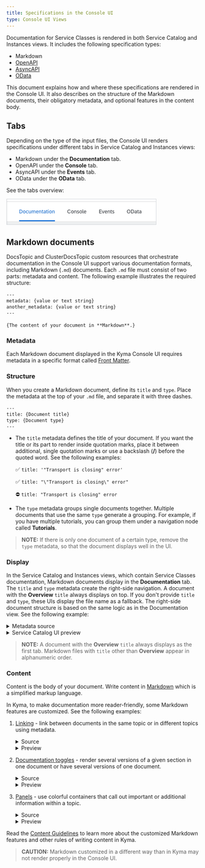 ```yaml
---
title: Specifications in the Console UI
type: Console UI Views
---
```


Documentation for Service Classes is rendered in both Service Catalog and Instances views. It includes the following specification types:

- Markdown
- [OpenAPI](https://www.openapis.org/)
- [AsyncAPI](https://www.asyncapi.com/)
- [OData](https://www.odata.org/)


This document explains how and where these specifications are rendered in the Console UI. It also describes on the structure of the Markdown documents, their obligatory metadata, and optional features in the content body.

## Tabs

Depending on the type of the input files, the Console UI renders specifications under different tabs in Service Catalog and Instances views:

- Markdown under the **Documentation** tab.
- OpenAPI under the **Console** tab.
- AsyncAPI under the **Events** tab.
- OData under the **OData** tab.

See the tabs overview:

![](./assets/spec-view.png)


## Markdown documents

DocsTopic and ClusterDocsTopic custom resources that orchestrate documentation in the Console UI support various documentation formats, including Markdown (`.md`) documents. Each `.md` file must consist of two parts: metadata and content. The following example illustrates the required structure:

```
---
metadata: {value or text string}
another_metadata: {value or text string}
---

{The content of your document in **Markdown**.}
```

### Metadata

Each Markdown document displayed in the Kyma Console UI requires metadata in a specific format called [Front Matter](https://forestry.io/docs/editing/front-matter/).

### Structure

When you create a Markdown document, define its `title` and `type`. Place the metadata at the top of your `.md` file, and separate it with three dashes.

```
---
title: {Document title}
type: {Document type}
---
```

- The `title` metadata defines the title of your document. If you want the title or its part to render inside quotation marks, place it between additional, single quotation marks or use a backslash (**/**) before the quoted word. See the following examples:

  ✅ `title: '"Transport is closing" error'`

  ✅ `title: "\"Transport is closing\" error"`

  ⛔️ `title: "Transport is closing" error`

- The `type` metadata groups single documents together. Multiple documents that use the same `type` generate a grouping. For example, if you have multiple tutorials, you can group them under a navigation node called **Tutorials**.

>**NOTE:** If there is only one document of a certain type, remove the `type` metadata, so that the document displays well in the UI.

### Display

In the Service Catalog and Instances views, which contain Service Classes documentation, Markdown documents display in the **Documentation** tab. The `title` and `type` metadata create the right-side navigation. A document with the **Overview** `title` always displays on top. If you don't provide `title` and `type`, these UIs display the file name as a fallback. The right-side document structure is based on the same logic as in the Documentation view. See the following example:

<div tabs>
  <details>
  <summary>
  Metadata source
  </summary>

```
//overview.md
---
title: Overview
---
```
```
//plan-details.md
---
title: Services and Plans
type: Details
---
```
  </details>
  <details>
  <summary>
  Service Catalog UI preview
  </summary>

![](./assets/catalog-ui-docs.png)
  </details>
</div>

>**NOTE:** A document with the **Overview** `title` always displays as the first tab. Markdown files with `title` other than **Overview** appear in alphanumeric order.

### Content

Content is the body of your document. Write content in [Markdown](https://daringfireball.net/projects/markdown/syntax) which is a simplified markup language.

In Kyma, to make documentation more reader-friendly, some Markdown features are customized. See the following examples:

1. [Linking](https://github.com/kyma-project/community/blob/master/guidelines/content-guidelines/05-links-in-docs.md) - link between documents in the same topic or in different topics using metadata.

    <div tabs>
      <details>
      <summary>
      Source
      </summary>

    Create a reference using the /{type-of-topic}/{id}#{type}-{title}-{header} pattern:
    ```
    [Kyma in a nutshell](/root/kyma/#overview-in-a-nutshell)
    ```
      </details>
      <details>
      <summary>
      Preview
      </summary>

      [Kyma in a nutshell](/root/kyma/#overview-kyma-in-a-nutshell)
      </details>
    </div>

2. [Documentation toggles](https://github.com/kyma-project/community/blob/master/guidelines/content-guidelines/03-documentation-toggle.md) - render several versions of a given section in one document or have several versions of one document.

    <div tabs>
      <details>
      <summary>
      Source
      </summary>

    ```
    <div tabs>
      <details>
      <summary>
      HTTPS
      </summary>

      https://github.com/kyma-project/kyma.git
      </details>
      <details>
      <summary>
      SSH
      </summary>

      git@github.com:kyma-project/kyma.git
      </details>
    </div>
    ```
      </details>
      <details>
      <summary>
      Preview
      </summary>

    ![](./assets/docs-toggle.png)
      </details>
    </div>

3. [Panels](https://github.com/kyma-project/community/blob/master/guidelines/content-guidelines/04-formatting.md#panels) - use colorful containers that call out important or additional information within a topic.

    <div tabs>
      <details>
      <summary>
      Source
      </summary>

    ```
    >**TIP:** If you contribute to the [addons](https://github.com/kyma-project/addons/tree/master/addons) repository, you do not have to compress your addons as the system does it automatically.
    ```
      </details>
      <details>
      <summary>
      Preview
      </summary>

    ![](./assets/tip-panel.png)
      </details>
    </div>

Read the [Content Guidelines](https://github.com/kyma-project/community/tree/master/guidelines/content-guidelines) to learn more about the customized Markdown features and other rules of writing content in Kyma.

>**CAUTION:** Markdown customized in a different way than in Kyma may not render properly in the Console UI.
